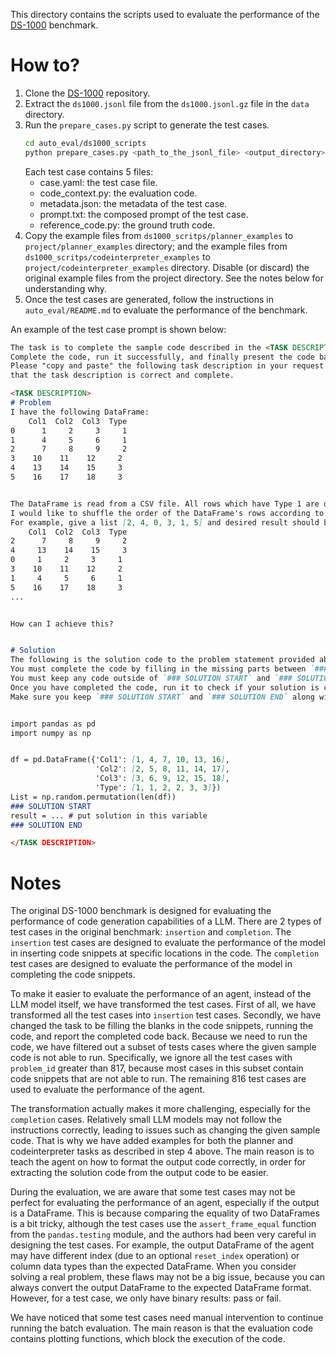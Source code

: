 This directory contains the scripts used to evaluate the performance of the [DS-1000](https://ds1000-code-gen.github.io/) benchmark.

# How to?

1. Clone the [DS-1000](https://github.com/xlang-ai/DS-1000/tree/main) repository.
2. Extract the `ds1000.jsonl` file from the `ds1000.jsonl.gz` file in the `data` directory.
3. Run the `prepare_cases.py` script to generate the test cases.
   ```bash
   cd auto_eval/ds1000_scripts 
   python prepare_cases.py <path_to_the_jsonl_file> <output_directory>
   ```
    Each test case contains 5 files:
   - case.yaml: the test case file.
   - code_context.py: the evaluation code.
   - metadata.json: the metadata of the test case.
   - prompt.txt: the composed prompt of the test case.
   - reference_code.py: the ground truth code.
4. Copy the example files from `ds1000_scritps/planner_examples` to `project/planner_examples` directory; 
   and the example files from `ds1000_scritps/codeinterpreter_examples` to `project/codeinterpreter_examples` directory.
   Disable (or discard) the original example files from the project directory. See the notes below for understanding why.
5. Once the test cases are generated, follow the instructions in `auto_eval/README.md` to evaluate the performance of the benchmark.

An example of the test case prompt is shown below:
```markdown
The task is to complete the sample code described in the <TASK DESCRIPTION> block below.
Complete the code, run it successfully, and finally present the code back. 
Please "copy and paste" the following task description in your request to ensure 
that the task description is correct and complete.

<TASK DESCRIPTION>
# Problem
I have the following DataFrame:
    Col1  Col2  Col3  Type
0      1     2     3     1
1      4     5     6     1
2      7     8     9     2
3    10    11    12     2
4    13    14    15     3
5    16    17    18     3


The DataFrame is read from a CSV file. All rows which have Type 1 are on top, followed by the rows with Type 2, followed by the rows with Type 3, etc.
I would like to shuffle the order of the DataFrame's rows according to a list. \
For example, give a list [2, 4, 0, 3, 1, 5] and desired result should be:
    Col1  Col2  Col3  Type
2      7     8     9     2
4     13    14    15     3
0     1     2     3     1
3    10    11    12     2
1     4     5     6     1
5    16    17    18     3
...


How can I achieve this?


# Solution
The following is the solution code to the problem statement provided above.
You must complete the code by filling in the missing parts between `### SOLUTION START` and `### SOLUTION END`.
You must keep any code outside of `### SOLUTION START` and `### SOLUTION END` untouched.
Once you have completed the code, run it to check if your solution is correct.
Make sure you keep `### SOLUTION START` and `### SOLUTION END` along with your solution code.


import pandas as pd
import numpy as np


df = pd.DataFrame({'Col1': [1, 4, 7, 10, 13, 16],
                   'Col2': [2, 5, 8, 11, 14, 17],
                   'Col3': [3, 6, 9, 12, 15, 18],
                   'Type': [1, 1, 2, 2, 3, 3]})
List = np.random.permutation(len(df))
### SOLUTION START
result = ... # put solution in this variable
### SOLUTION END

</TASK DESCRIPTION>
```

# Notes

The original DS-1000 benchmark is designed for evaluating the performance of code generation capabilities of a LLM. 
There are 2 types of test cases in the original benchmark: `insertion` and `completion`.
The `insertion` test cases are designed to evaluate the performance of the model in inserting code snippets at specific locations in the code.
The `completion` test cases are designed to evaluate the performance of the model in completing the code snippets.

To make it easier to evaluate the performance of an agent, instead of the LLM model itself, we have transformed the test cases.
First of all, we have transformed all the test cases into `insertion` test cases.
Secondly, we have changed the task to be filling the blanks in the code snippets, running the code, and report the completed code back.
Because we need to run the code, we have filtered out a subset of tests cases where the given sample code is not able to run.
Specifically, we ignore all the test cases with `problem_id` greater than 817, because most cases in this subset 
contain code snippets that are not able to run. The remaining 816 test cases are used to evaluate the performance of the agent.

The transformation actually makes it more challenging, especially for the `completion` cases.
Relatively small LLM models may not follow the instructions correctly, leading to issues such as changing the given sample code. 
That is why we have added examples for both the planner and codeinterpreter tasks as described in step 4 above.
The main reason is to teach the agent on how to format the output code correctly, in order for extracting
the solution code from the output code to be easier. 

During the evaluation, we are aware that some test cases may not be perfect for evaluating the performance of an agent, 
especially if the output is a DataFrame. This is because comparing the equality of two DataFrames is a bit tricky, although the test cases use the `assert_frame_equal` function from the `pandas.testing` module, and the authors 
had been very careful in designing the test cases. 
For example, the output DataFrame of the agent may have different index (due to an optional `reset_index` operation) or column data types than the expected DataFrame.
When you consider solving a real problem, these flaws may not be a big issue, because you can always convert the output DataFrame 
to the expected DataFrame format. However, for a test case, we only have binary results: pass or fail.

We have noticed that some test cases need manual intervention to continue running the batch evaluation.
The main reason is that the evaluation code contains plotting functions, which block the execution of the code.
